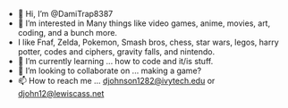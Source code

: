 - 👋 Hi, I’m @DamiTrap8387
- 👀 I’m interested in Many things like video games, anime, movies, art, coding, and a bunch more.
- I like Fnaf, Zelda, Pokemon, Smash bros, chess, star wars, legos, harry potter, codes and ciphers, gravity falls, and nintendo.
- 🌱 I’m currently learning ... how to code and it/is stuff.
- 💞️ I’m looking to collaborate on ... making a game?
- 📫 How to reach me ... djohnson1282@ivytech.edu or djohn12@lewiscass.net

<!---
DamiTrap8387/DamiTrap8387 is a ✨ special ✨ repository because its `README.md` (this file) appears on your GitHub profile.
You can click the Preview link to take a look at your changes.
--->

